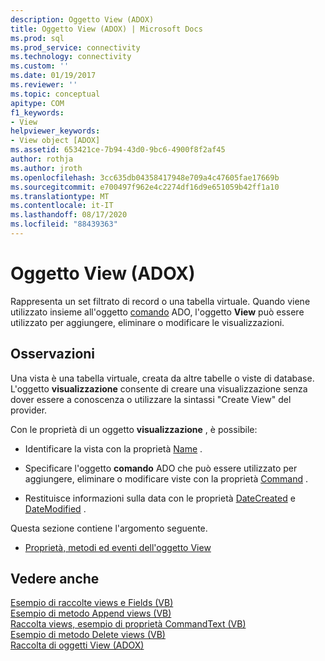 ```yaml
---
description: Oggetto View (ADOX)
title: Oggetto View (ADOX) | Microsoft Docs
ms.prod: sql
ms.prod_service: connectivity
ms.technology: connectivity
ms.custom: ''
ms.date: 01/19/2017
ms.reviewer: ''
ms.topic: conceptual
apitype: COM
f1_keywords:
- View
helpviewer_keywords:
- View object [ADOX]
ms.assetid: 653421ce-7b94-43d0-9bc6-4900f8f2af45
author: rothja
ms.author: jroth
ms.openlocfilehash: 3cc635db04358417948e709a4c47605fae17669b
ms.sourcegitcommit: e700497f962e4c2274df16d9e651059b42ff1a10
ms.translationtype: MT
ms.contentlocale: it-IT
ms.lasthandoff: 08/17/2020
ms.locfileid: "88439363"
---
```

# <a name="view-object-adox"></a>Oggetto View (ADOX)
Rappresenta un set filtrato di record o una tabella virtuale. Quando viene utilizzato insieme all'oggetto [comando](../../../ado/reference/ado-api/command-object-ado.md) ADO, l'oggetto **View** può essere utilizzato per aggiungere, eliminare o modificare le visualizzazioni.  
  
## <a name="remarks"></a>Osservazioni  
 Una vista è una tabella virtuale, creata da altre tabelle o viste di database. L'oggetto **visualizzazione** consente di creare una visualizzazione senza dover essere a conoscenza o utilizzare la sintassi "Create View" del provider.  
  
 Con le proprietà di un oggetto **visualizzazione** , è possibile:  
  
-   Identificare la vista con la proprietà [Name](../../../ado/reference/adox-api/name-property-adox.md) .  
  
-   Specificare l'oggetto **comando** ADO che può essere utilizzato per aggiungere, eliminare o modificare viste con la proprietà [Command](../../../ado/reference/adox-api/command-property-adox.md) .  
  
-   Restituisce informazioni sulla data con le proprietà [DateCreated](../../../ado/reference/adox-api/datecreated-property-adox.md) e [DateModified](../../../ado/reference/adox-api/datemodified-property-adox.md) .  
  
 Questa sezione contiene l'argomento seguente.  
  
-   [Proprietà, metodi ed eventi dell'oggetto View](../../../ado/reference/adox-api/view-object-properties-methods-and-events.md)  
  
## <a name="see-also"></a>Vedere anche  
 [Esempio di raccolte views e Fields (VB)](../../../ado/reference/adox-api/views-and-fields-collections-example-vb.md)   
 [Esempio di metodo Append views (VB)](../../../ado/reference/adox-api/views-append-method-example-vb.md)   
 [Raccolta views, esempio di proprietà CommandText (VB)](../../../ado/reference/adox-api/views-collection-commandtext-property-example-vb.md)   
 [Esempio di metodo Delete views (VB)](../../../ado/reference/adox-api/views-delete-method-example-vb.md)   
 [Raccolta di oggetti View (ADOX)](../../../ado/reference/adox-api/views-collection-adox.md)
